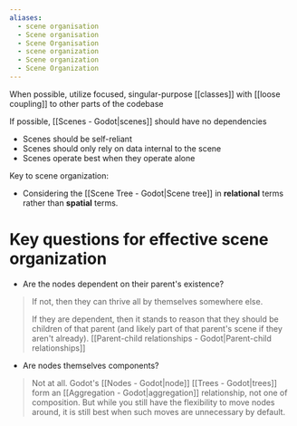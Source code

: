 ```yaml
---
aliases:
  - scene organisation
  - Scene organisation
  - Scene Organisation
  - scene organization
  - Scene organization
  - Scene Organization
---
```


When possible, utilize focused, singular-purpose [[classes]] with [[loose coupling]] to other parts of the codebase

If possible, [[Scenes - Godot|scenes]] should have no dependencies 

+ Scenes should be self-reliant 
+ Scenes should only rely on data internal to the scene
+ Scenes operate best when they operate alone


Key to scene organization: 

+ Considering the [[Scene Tree - Godot|Scene tree]] in **relational** terms rather than **spatial** terms. 

# Key questions for effective scene organization

+ Are the nodes dependent on their parent's existence? 
  
>If not, then they can thrive all by themselves somewhere else. 
>
>If they are dependent, then it stands to reason that they should be children of that parent (and likely part of that parent's scene if they aren't already).
>[[Parent-child relationships - Godot|Parent-child relationships]] 

+ Are nodes themselves components? 
>Not at all. Godot's [[Nodes - Godot|node]] [[Trees - Godot|trees]] form an [[Aggregation - Godot|aggregation]] relationship, not one of composition. 
>But while you still have the flexibility to move nodes around, it is still best when such moves are unnecessary by default.